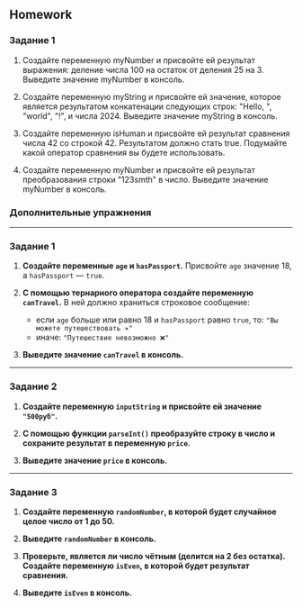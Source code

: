 ##  Homework

### Задание 1

1. Создайте переменную myNumber и присвойте ей результат выражения: деление числа 100 на остаток от деления 25 на 3. Выведите значение myNumber в консоль.

2. Создайте переменную myString и присвойте ей значение, которое является результатом конкатенации следующих строк: "Hello, ", "world", "!", и числа 2024. Выведите значение myString в консоль.

3. Создайте переменную isHuman и присвойте ей результат сравнения числа 42 со строкой 42. Результатом должно стать true. Подумайте какой оператор сравнения вы будете использовать.

4. Создайте переменную myNumber и присвойте ей результат преобразования строки "123smth" в число. Выведите значение myNumber в консоль.


### Дополнительные упражнения

---

### **Задание 1**

1. **Создайте переменные `age` и `hasPassport`.**
   Присвойте `age` значение 18, а `hasPassport` — `true`.

2. **С помощью тернарного оператора создайте переменную `canTravel`.**
   В ней должно храниться строковое сообщение:

   * если `age` больше или равно 18 и `hasPassport` равно `true`, то:
     `"Вы можете путешествовать ✈️"`
   * иначе:
     `"Путешествие невозможно ❌"`

3. **Выведите значение `canTravel` в консоль.**

---

### **Задание 2**

1. **Создайте переменную `inputString` и присвойте ей значение `"500руб"`.**

2. **С помощью функции `parseInt()` преобразуйте строку в число и сохраните результат в переменную `price`.**

3. **Выведите значение `price` в консоль.**

---

### **Задание 3**

1. **Создайте переменную `randomNumber`, в которой будет случайное целое число от 1 до 50.**

2. **Выведите `randomNumber` в консоль.**

3. **Проверьте, является ли число чётным (делится на 2 без остатка). Создайте переменную `isEven`, в которой будет результат сравнения.**

4. **Выведите `isEven` в консоль.**